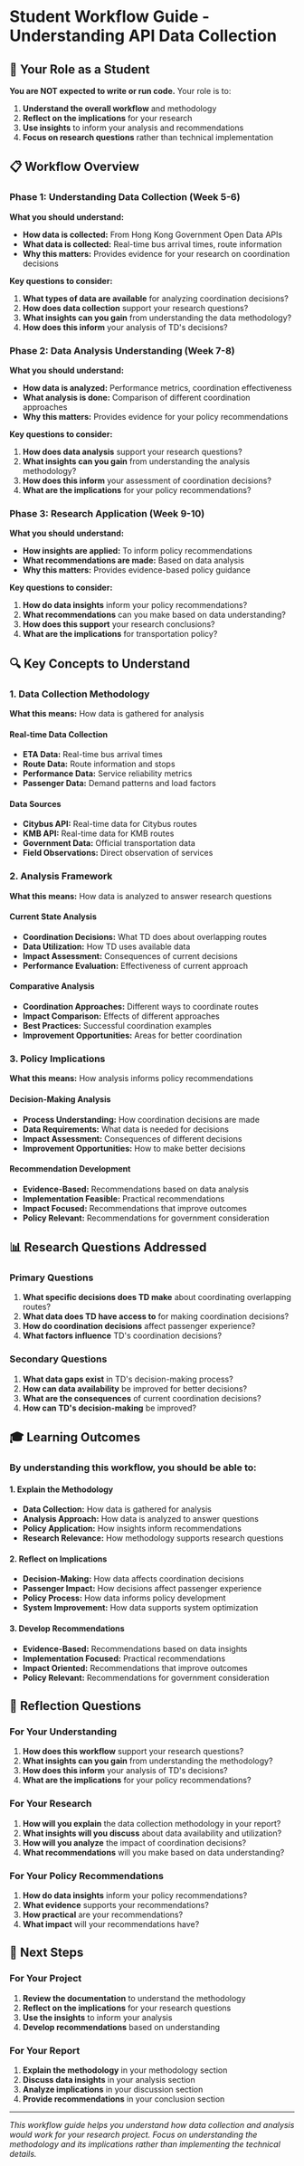 # Student Workflow Guide - Understanding API Data Collection

## 🎯 **Your Role as a Student**
**You are NOT expected to write or run code.** Your role is to:
1. **Understand the overall workflow** and methodology
2. **Reflect on the implications** for your research
3. **Use insights** to inform your analysis and recommendations
4. **Focus on research questions** rather than technical implementation

## 📋 **Workflow Overview**

### **Phase 1: Understanding Data Collection (Week 5-6)**
**What you should understand:**
- **How data is collected:** From Hong Kong Government Open Data APIs
- **What data is collected:** Real-time bus arrival times, route information
- **Why this matters:** Provides evidence for your research on coordination decisions

**Key questions to consider:**
1. **What types of data are available** for analyzing coordination decisions?
2. **How does data collection** support your research questions?
3. **What insights can you gain** from understanding the data methodology?
4. **How does this inform** your analysis of TD's decisions?

### **Phase 2: Data Analysis Understanding (Week 7-8)**
**What you should understand:**
- **How data is analyzed:** Performance metrics, coordination effectiveness
- **What analysis is done:** Comparison of different coordination approaches
- **Why this matters:** Provides evidence for your policy recommendations

**Key questions to consider:**
1. **How does data analysis** support your research questions?
2. **What insights can you gain** from understanding the analysis methodology?
3. **How does this inform** your assessment of coordination decisions?
4. **What are the implications** for your policy recommendations?

### **Phase 3: Research Application (Week 9-10)**
**What you should understand:**
- **How insights are applied:** To inform policy recommendations
- **What recommendations are made:** Based on data analysis
- **Why this matters:** Provides evidence-based policy guidance

**Key questions to consider:**
1. **How do data insights** inform your policy recommendations?
2. **What recommendations** can you make based on data understanding?
3. **How does this support** your research conclusions?
4. **What are the implications** for transportation policy?

## 🔍 **Key Concepts to Understand**

### **1. Data Collection Methodology**
**What this means:** How data is gathered for analysis

#### **Real-time Data Collection**
- **ETA Data:** Real-time bus arrival times
- **Route Data:** Route information and stops
- **Performance Data:** Service reliability metrics
- **Passenger Data:** Demand patterns and load factors

#### **Data Sources**
- **Citybus API:** Real-time data for Citybus routes
- **KMB API:** Real-time data for KMB routes
- **Government Data:** Official transportation data
- **Field Observations:** Direct observation of services

### **2. Analysis Framework**
**What this means:** How data is analyzed to answer research questions

#### **Current State Analysis**
- **Coordination Decisions:** What TD does about overlapping routes
- **Data Utilization:** How TD uses available data
- **Impact Assessment:** Consequences of current decisions
- **Performance Evaluation:** Effectiveness of current approach

#### **Comparative Analysis**
- **Coordination Approaches:** Different ways to coordinate routes
- **Impact Comparison:** Effects of different approaches
- **Best Practices:** Successful coordination examples
- **Improvement Opportunities:** Areas for better coordination

### **3. Policy Implications**
**What this means:** How analysis informs policy recommendations

#### **Decision-Making Analysis**
- **Process Understanding:** How coordination decisions are made
- **Data Requirements:** What data is needed for decisions
- **Impact Assessment:** Consequences of different decisions
- **Improvement Opportunities:** How to make better decisions

#### **Recommendation Development**
- **Evidence-Based:** Recommendations based on data analysis
- **Implementation Feasible:** Practical recommendations
- **Impact Focused:** Recommendations that improve outcomes
- **Policy Relevant:** Recommendations for government consideration

## 📊 **Research Questions Addressed**

### **Primary Questions**
1. **What specific decisions does TD make** about coordinating overlapping routes?
2. **What data does TD have access to** for making coordination decisions?
3. **How do coordination decisions** affect passenger experience?
4. **What factors influence** TD's coordination decisions?

### **Secondary Questions**
1. **What data gaps exist** in TD's decision-making process?
2. **How can data availability** be improved for better decisions?
3. **What are the consequences** of current coordination decisions?
4. **How can TD's decision-making** be improved?

## 🎓 **Learning Outcomes**

### **By understanding this workflow, you should be able to:**

#### **1. Explain the Methodology**
- **Data Collection:** How data is gathered for analysis
- **Analysis Approach:** How data is analyzed to answer questions
- **Policy Application:** How insights inform recommendations
- **Research Relevance:** How methodology supports research questions

#### **2. Reflect on Implications**
- **Decision-Making:** How data affects coordination decisions
- **Passenger Impact:** How decisions affect passenger experience
- **Policy Process:** How data informs policy development
- **System Improvement:** How data supports system optimization

#### **3. Develop Recommendations**
- **Evidence-Based:** Recommendations based on data insights
- **Implementation Focused:** Practical recommendations
- **Impact Oriented:** Recommendations that improve outcomes
- **Policy Relevant:** Recommendations for government consideration

## 📝 **Reflection Questions**

### **For Your Understanding**
1. **How does this workflow** support your research questions?
2. **What insights can you gain** from understanding the methodology?
3. **How does this inform** your analysis of TD's decisions?
4. **What are the implications** for your policy recommendations?

### **For Your Research**
1. **How will you explain** the data collection methodology in your report?
2. **What insights will you discuss** about data availability and utilization?
3. **How will you analyze** the impact of coordination decisions?
4. **What recommendations** will you make based on data understanding?

### **For Your Policy Recommendations**
1. **How do data insights** inform your policy recommendations?
2. **What evidence** supports your recommendations?
3. **How practical** are your recommendations?
4. **What impact** will your recommendations have?

## 🚀 **Next Steps**

### **For Your Project**
1. **Review the documentation** to understand the methodology
2. **Reflect on the implications** for your research questions
3. **Use the insights** to inform your analysis
4. **Develop recommendations** based on understanding

### **For Your Report**
1. **Explain the methodology** in your methodology section
2. **Discuss data insights** in your analysis section
3. **Analyze implications** in your discussion section
4. **Provide recommendations** in your conclusion section

---

*This workflow guide helps you understand how data collection and analysis would work for your research project. Focus on understanding the methodology and its implications rather than implementing the technical details.*
